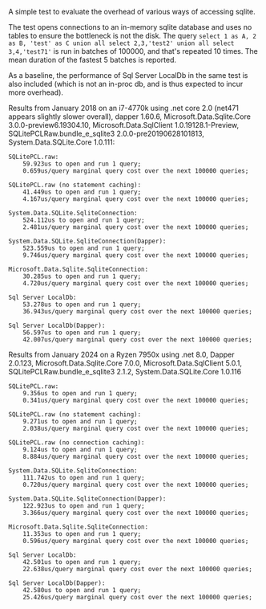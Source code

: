 ﻿A simple test to evaluate the overhead of various ways of accessing sqlite.

The test opens connections to an in-memory sqlite database and uses no tables to ensure the bottleneck is not the disk.
The query `select 1 as A, 2 as B, 'test' as C union all select 2,3,'test2' union all select 3,4,'test71'` is run in batches of 100000, and that's repeated 10 times.  The mean duration of the fastest 5 batches is reported.

As a baseline, the performance of Sql Server LocalDb in the same test is also included (which is not an in-proc db, and is thus expected to incur more overhead).

Results from January 2018 on an i7-4770k using .net core 2.0 (net471 appears slightly slower overall), dapper 1.60.6, Microsoft.Data.Sqlite.Core 3.0.0-preview6.19304.10, Microsoft.Data.SqlClient 1.0.19128.1-Preview, SQLitePCLRaw.bundle_e_sqlite3 2.0.0-pre20190628101813, System.Data.SQLite.Core 1.0.111:

```
SQLitePCL.raw:
    59.923us to open and run 1 query;
    0.659us/query marginal query cost over the next 100000 queries;

SQLitePCL.raw (no statement caching):
    41.449us to open and run 1 query;
    4.167us/query marginal query cost over the next 100000 queries;

System.Data.SQLite.SqliteConnection:
    524.112us to open and run 1 query;
    2.481us/query marginal query cost over the next 100000 queries;

System.Data.SQLite.SqliteConnection(Dapper):
    523.559us to open and run 1 query;
    9.746us/query marginal query cost over the next 100000 queries;

Microsoft.Data.Sqlite.SqliteConnection:
    30.285us to open and run 1 query;
    4.720us/query marginal query cost over the next 100000 queries;

Sql Server LocalDb:
    53.278us to open and run 1 query;
    36.943us/query marginal query cost over the next 100000 queries;

Sql Server LocalDb(Dapper):
    56.597us to open and run 1 query;
    42.007us/query marginal query cost over the next 100000 queries;
```


Results from January 2024 on a Ryzen 7950x using .net 8.0, Dapper 2.0.123, Microsoft.Data.Sqlite.Core 7.0.0, Microsoft.Data.SqlClient 5.0.1, SQLitePCLRaw.bundle_e_sqlite3 2.1.2, System.Data.SQLite.Core 1.0.116


```
SQLitePCL.raw:
    9.356us to open and run 1 query;
    0.341us/query marginal query cost over the next 100000 queries;

SQLitePCL.raw (no statement caching):
    9.271us to open and run 1 query;
    2.038us/query marginal query cost over the next 100000 queries;

SQLitePCL.raw (no connection caching):
    9.124us to open and run 1 query;
    8.884us/query marginal query cost over the next 100000 queries;

System.Data.SQLite.SqliteConnection:
    111.742us to open and run 1 query;
    0.720us/query marginal query cost over the next 100000 queries;

System.Data.SQLite.SqliteConnection(Dapper):
    122.923us to open and run 1 query;
    3.366us/query marginal query cost over the next 100000 queries;

Microsoft.Data.Sqlite.SqliteConnection:
    11.353us to open and run 1 query;
    0.596us/query marginal query cost over the next 100000 queries;

Sql Server LocalDb:
    42.501us to open and run 1 query;
    22.638us/query marginal query cost over the next 100000 queries;

Sql Server LocalDb(Dapper):
    42.580us to open and run 1 query;
    25.426us/query marginal query cost over the next 100000 queries;
```